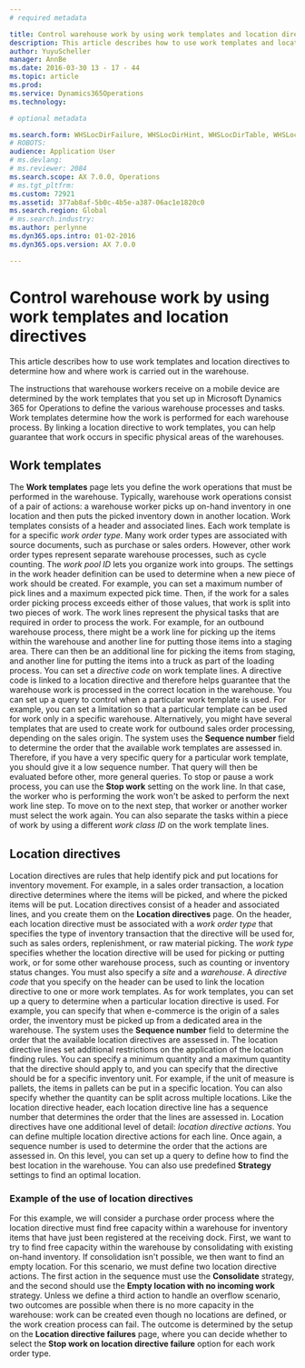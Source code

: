 ```yaml
---
# required metadata

title: Control warehouse work by using work templates and location directives
description: This article describes how to use work templates and location directives to determine how and where work is carried out in the warehouse.
author: YuyuScheller
manager: AnnBe
ms.date: 2016-03-30 13 - 17 - 44
ms.topic: article
ms.prod: 
ms.service: Dynamics365Operations
ms.technology: 

# optional metadata

ms.search.form: WHSLocDirFailure, WHSLocDirHint, WHSLocDirTable, WHSLocDirTableUOM, WHSRFMenuItem, WHSWork, WHSWorkClass, WHSWorkPool, WHSWorkTemplateTable
# ROBOTS: 
audience: Application User
# ms.devlang: 
# ms.reviewer: 2084
ms.search.scope: AX 7.0.0, Operations
# ms.tgt_pltfrm: 
ms.custom: 72921
ms.assetid: 377ab8af-5b0c-4b5e-a387-06ac1e1820c0
ms.search.region: Global
# ms.search.industry: 
ms.author: perlynne
ms.dyn365.ops.intro: 01-02-2016
ms.dyn365.ops.version: AX 7.0.0

---
```


# Control warehouse work by using work templates and location directives

This article describes how to use work templates and location directives to determine how and where work is carried out in the warehouse.

The instructions that warehouse workers receive on a mobile device are determined by the work templates that you set up in Microsoft Dynamics 365 for Operations to define the various warehouse processes and tasks. Work templates determine how the work is performed for each warehouse process. By linking a location directive to work templates, you can help guarantee that work occurs in specific physical areas of the warehouses.

## Work templates
The **Work templates** page lets you define the work operations that must be performed in the warehouse. Typically, warehouse work operations consist of a pair of actions: a warehouse worker picks up on-hand inventory in one location and then puts the picked inventory down in another location. Work templates consists of a header and associated lines. Each work template is for a specific *work order type*. Many work order types are associated with source documents, such as purchase or sales orders. However, other work order types represent separate warehouse processes, such as cycle counting. The *work pool ID* lets you organize work into groups. The settings in the work header definition can be used to determine when a new piece of work should be created. For example, you can set a maximum number of pick lines and a maximum expected pick time. Then, if the work for a sales order picking process exceeds either of those values, that work is split into two pieces of work. The work lines represent the physical tasks that are required in order to process the work. For example, for an outbound warehouse process, there might be a work line for picking up the items within the warehouse and another line for putting those items into a staging area. There can then be an additional line for picking the items from staging, and another line for putting the items into a truck as part of the loading process. You can set a *directive code* on work template lines. A directive code is linked to a location directive and therefore helps guarantee that the warehouse work is processed in the correct location in the warehouse. You can set up a query to control when a particular work template is used. For example, you can set a limitation so that a particular template can be used for work only in a specific warehouse. Alternatively, you might have several templates that are used to create work for outbound sales order processing, depending on the sales origin. The system uses the **Sequence number** field to determine the order that the available work templates are assessed in. Therefore, if you have a very specific query for a particular work template, you should give it a low sequence number. That query will then be evaluated before other, more general queries. To stop or pause a work process, you can use the **Stop work** setting on the work line. In that case, the worker who is performing the work won't be asked to perform the next work line step. To move on to the next step, that worker or another worker must select the work again. You can also separate the tasks within a piece of work by using a different *work class ID* on the work template lines.

## Location directives
Location directives are rules that help identify pick and put locations for inventory movement. For example, in a sales order transaction, a location directive determines where the items will be picked, and where the picked items will be put. Location directives consist of a header and associated lines, and you create them on the **Location directives** page. On the header, each location directive must be associated with a *work order type* that specifies the type of inventory transaction that the directive will be used for, such as sales orders, replenishment, or raw material picking. The *work type* specifies whether the location directive will be used for picking or putting work, or for some other warehouse process, such as counting or inventory status changes. You must also specify a *site* and a *warehouse*. A *directive code* that you specify on the header can be used to link the location directive to one or more work templates. As for work templates, you can set up a query to determine when a particular location directive is used. For example, you can specify that when e-commerce is the origin of a sales order, the inventory must be picked up from a dedicated area in the warehouse. The system uses the **Sequence number** field to determine the order that the available location directives are assessed in. The location directive lines set additional restrictions on the application of the location finding rules. You can specify a minimum quantity and a maximum quantity that the directive should apply to, and you can specify that the directive should be for a specific inventory unit. For example, if the unit of measure is pallets, the items in pallets can be put in a specific location. You can also specify whether the quantity can be split across multiple locations. Like the location directive header, each location directive line has a sequence number that determines the order that the lines are assessed in. Location directives have one additional level of detail: *location directive actions*. You can define multiple location directive actions for each line. Once again, a sequence number is used to determine the order that the actions are assessed in. On this level, you can set up a query to define how to find the best location in the warehouse. You can also use predefined **Strategy** settings to find an optimal location.

### Example of the use of location directives

For this example, we will consider a purchase order process where the location directive must find free capacity within a warehouse for inventory items that have just been registered at the receiving dock. First, we want to try to find free capacity within the warehouse by consolidating with existing on-hand inventory. If consolidation isn't possible, we then want to find an empty location. For this scenario, we must define two location directive actions. The first action in the sequence must use the **Consolidate** strategy, and the second should use the **Empty location with no incoming work** strategy. Unless we define a third action to handle an overflow scenario, two outcomes are possible when there is no more capacity in the warehouse: work can be created even though no locations are defined, or the work creation process can fail. The outcome is determined by the setup on the **Location directive failures** page, where you can decide whether to select the **Stop work on location directive failure** option for each work order type.

